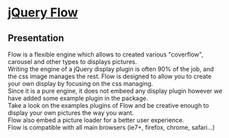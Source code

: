 [jQuery Flow](http://jb.demonte.fr/jquery/flow/)
=========================================

Presentation
------------

Flow is a flexible engine which allows to created various "coverflow", carousel and other types to displays pictures.  
Writing the engine of a jQuery display plugin is often 90% of the job, and the css image manages the rest. Flow is designed to allow you to create your own display by focusing on the css managing.  
Since it is a pure engine, it does not embeed any display plugin however we have added some example plugin in the package.  
Take a look on the examples plugins of Flow and be creative enough to display your own pictures the way you want.  
Flow also embed a picture loader for a better user experience.  
Flow is compatible with all main browsers (ie7+, firefox, chrome, safari...)  
